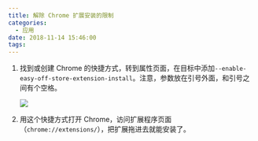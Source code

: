 ```yaml
---
title: 解除 Chrome 扩展安装的限制
categories:
  - 应用
date: 2018-11-14 15:46:00
tags:
---
```


1.  找到或创建 Chrome 的快捷方式，转到属性页面，在目标中添加`--enable-easy-off-store-extension-install`。注意，参数放在引号外面，和引号之间有个空格。

    ![](http://ss1.sinaimg.cn/large/841aea59ly1fww33160c8j20e509zdfw&690)

2.  用这个快捷方式打开 Chrome，访问扩展程序页面（`chrome://extensions/`），把扩展拖进去就能安装了。
